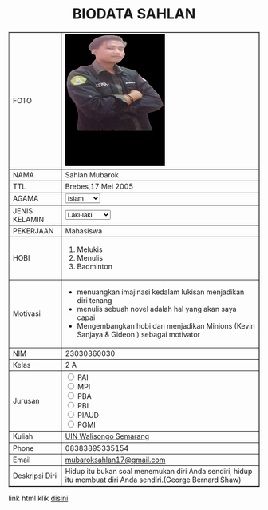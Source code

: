 <!DOCTYPE html>
<html>
<head>
<title>BIODATA SAHLAN</title>
</head>
<body>
<h1 align="center">BIODATA SAHLAN</h1>
<table width="745" border="1" cellspacing="0" cellpadding="5" align="center">
<td>FOTO</td>
<td> <img src="SAHLAN POTO.jpg" width="200px" height="265px"></td>
</tr>
<tr>
<td>NAMA</td>
<td>Sahlan Mubarok</td>
</tr>
<tr>
<td>TTL</td>
<td>Brebes,17 Mei 2005</td>
</tr>
<tr>
<td>AGAMA</td>
<td><form action="proses.php" method="get">
    <select name='agama'>
      <option value='islam'>Islam</option>
      <option value='kristen'>Kristen</option>
      <option value='katholik'>Katholik</option>
      <option value='hindu'>Hindu</option>
      <option value='kristen'>Budha</option>
    </select>
    </form></td>
</tr>
<tr>
<td>JENIS KELAMIN</td>
<td><form action="proses.php" method="get">
    <select name='jenis kelamin'>
      <option value='Laki-laki'>Laki-laki</option>
      <option value='Perempuan'>Perempuan</option>
    </select></form></td>
</tr>
<tr>
<td>PEKERJAAN</td>
<td>Mahasiswa</td>
</tr>
<tr>
<td>HOBI</td>
<td><ol>
    <li>Melukis</li>
    <li>Menulis</li>
    <li>Badminton</li>
  </ol></td>
</tr>
<tr>
<td>Motivasi</td>
<td><ul>
    <li>menuangkan imajinasi kedalam lukisan menjadikan diri tenang</li>
    <li>menulis sebuah novel adalah hal yang akan saya capai</li>
    <li>Mengembangkan hobi dan menjadikan Minions (Kevin Sanjaya & Gideon ) sebagai motivator</li>
</ul></td>
</tr>
<tr>
<td>NIM</td>
<td>23030360030</td>
</tr>
<tr>
<td>Kelas</td>
<td>2 A</td>
</tr>
<tr>
<td>Jurusan</td>
<td><form action="/action_page.php">
    <input type="radio" id="jurusan" name="jurusan" value="PAI">
    <label for="PAI">PAI</label><br>
    <input type="radio" id="jurusan" name="jurusan" value="MPI">
    <label for="MPI">MPI</label><br>
    <input type="radio" id="jurusan" name="jurusan" value="PBA">
    <label for="PBA">PBA</label><br>
    <input type="radio" id="jurusan" name="jurusan" value="PBI">
    <label for="PBI">PBI</label><br>
    <input type="radio" id="jurusan" name="jurusan" value="PIAUD">
    <label for="PIAUD">PIAUD</label><br>
    <input type="radio" id="jurusan" name="jurusan" value="PGMI">
    <label for="PGMI">PGMI</label><br>

</tr>
<tr>
<td>Kuliah</td>
<td><a href="https://walisongo.ac.id">UIN Walisongo Semarang</a></td>
</tr>
<tr>
<td>Phone</td>
<td>08383895335154</td>
</tr>
<tr>
<td>Email</td>
<td><a href="mailto"mubaroksahlan17@gmail.com>mubaroksahlan17@gmail.com</a></td>
</tr>
<tr>
<td>Deskripsi Diri</td>
<td>Hidup itu bukan soal menemukan diri Anda sendiri, hidup itu membuat diri Anda sendiri.(George Bernard Shaw)</td>
</tr>
</table>
<tr>
</tr>
<p>link     html    klik    <a href="file:///C:/Users/DELL/Desktop/PPWP-2/Bodata.diri.html">disini</a></p>
</body>
</html>
